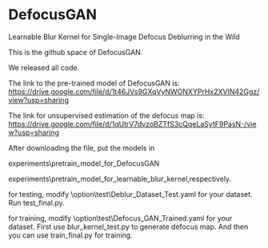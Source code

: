 # DefocusGAN
Learnable Blur Kernel for Single-Image Defocus Deblurring in the Wild

This is the github space of DefocusGAN.

We released all code.

The link to the pre-trained model of DefocusGAN is: https://drive.google.com/file/d/1t46JVs9GXqVyNWONXYPrHx2XVIN42Ggz/view?usp=sharing

The link for unsupervised estimation of the defocus map is: https://drive.google.com/file/d/1qUtrV7dvzoBZTfS3cQqeLaSytF9PasN-/view?usp=sharing

After downloading the file, put the models in 

experiments\pretrain_model_for_DefocusGAN

experiments\pretrain_model_for_learnable_blur_kernel,respectively.

for testing, modify \option\test\Deblur_Dataset_Test.yaml for your dataset. 
Run test_final.py.

for training, modify \option\test\Defocus_GAN_Trained.yaml for your dataset.
First use blur_kernel_test.py to generate defocus map.
And then you can use train_final.py for training.

